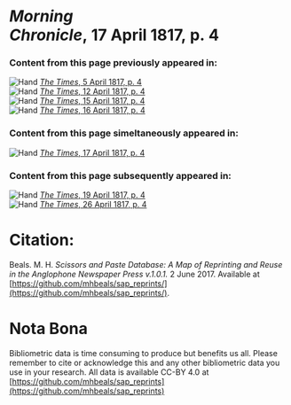 # *Morning Chronicle*, 17 April 1817, p. 4  
  
### Content from this page previously appeared in:  
![Hand](http://scissorsandpaste.net/wp-content/uploads/2017/06/smallhandpointer.png) [*The Times*, 5 April 1817, p. 4](https://mhbeals.github.io/sap_html/The-Times/The-Times-5-April-1817-p-4)  
![Hand](http://scissorsandpaste.net/wp-content/uploads/2017/06/smallhandpointer.png) [*The Times*, 12 April 1817, p. 4](https://mhbeals.github.io/sap_html/The-Times/The-Times-12-April-1817-p-4)  
![Hand](http://scissorsandpaste.net/wp-content/uploads/2017/06/smallhandpointer.png) [*The Times*, 15 April 1817, p. 4](https://mhbeals.github.io/sap_html/The-Times/The-Times-15-April-1817-p-4)  
![Hand](http://scissorsandpaste.net/wp-content/uploads/2017/06/smallhandpointer.png) [*The Times*, 16 April 1817, p. 4](https://mhbeals.github.io/sap_html/The-Times/The-Times-16-April-1817-p-4)  
  
### Content from this page simeltaneously appeared in:  
![Hand](http://scissorsandpaste.net/wp-content/uploads/2017/06/smallhandpointer.png) [*The Times*, 17 April 1817, p. 4](https://mhbeals.github.io/sap_html/The-Times/The-Times-17-April-1817-p-4)  
  
### Content from this page subsequently appeared in:  
![Hand](http://scissorsandpaste.net/wp-content/uploads/2017/06/smallhandpointer.png) [*The Times*, 19 April 1817, p. 4](https://mhbeals.github.io/sap_html/The-Times/The-Times-19-April-1817-p-4)  
![Hand](http://scissorsandpaste.net/wp-content/uploads/2017/06/smallhandpointer.png) [*The Times*, 26 April 1817, p. 4](https://mhbeals.github.io/sap_html/The-Times/The-Times-26-April-1817-p-4)  


# Citation: 

Beals. M. H. *Scissors and Paste Database: A Map of Reprinting and Reuse in the Anglophone Newspaper Press v.1.0.1.* 2 June 2017. Available at [https://github.com/mhbeals/sap_reprints/](https://github.com/mhbeals/sap_reprints/). 

# Nota Bona

Bibliometric data is time consuming to produce but benefits us all. Please remember to cite or acknowledge this and any other bibliometric data you use in your research. All data is available CC-BY 4.0 at [https://github.com/mhbeals/sap_reprints](https://github.com/mhbeals/sap_reprints)